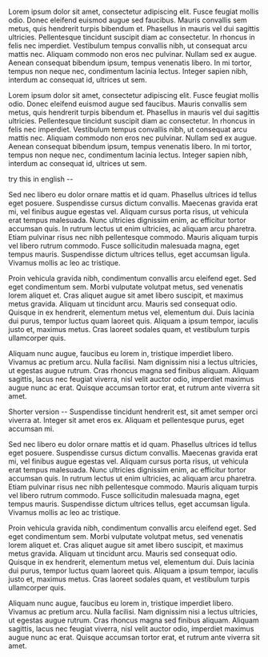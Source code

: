 Lorem ipsum dolor sit amet, consectetur adipiscing elit. Fusce feugiat mollis odio. Donec eleifend euismod augue sed faucibus. Mauris convallis sem metus, quis hendrerit turpis bibendum et. Phasellus in mauris vel dui sagittis ultricies. Pellentesque tincidunt suscipit diam ac consectetur. In rhoncus in felis nec imperdiet. Vestibulum tempus convallis nibh, ut consequat arcu mattis nec. Aliquam commodo non eros nec pulvinar. Nullam sed ex augue. Aenean consequat bibendum ipsum, tempus venenatis libero. In mi tortor, tempus non neque nec, condimentum lacinia lectus. Integer sapien nibh, interdum ac consequat id, ultrices ut sem.

Lorem ipsum dolor sit amet, consectetur adipiscing elit. Fusce feugiat mollis odio. Donec eleifend euismod augue sed faucibus. Mauris convallis sem metus, quis hendrerit turpis bibendum et. Phasellus in mauris vel dui sagittis ultricies. Pellentesque tincidunt suscipit diam ac consectetur. In rhoncus in felis nec imperdiet. Vestibulum tempus convallis nibh, ut consequat arcu mattis nec. Aliquam commodo non eros nec pulvinar. Nullam sed ex augue. Aenean consequat bibendum ipsum, tempus venenatis libero. In mi tortor, tempus non neque nec, condimentum lacinia lectus. Integer sapien nibh, interdum ac consequat id, ultrices ut sem.

try this in english --

Sed nec libero eu dolor ornare mattis et id quam. Phasellus ultrices id tellus eget posuere. Suspendisse cursus dictum convallis. Maecenas gravida erat mi, vel finibus augue egestas vel. Aliquam cursus porta risus, ut vehicula erat tempus malesuada. Nunc ultricies dignissim enim, ac efficitur tortor accumsan quis. In rutrum lectus ut enim ultricies, ac aliquam arcu pharetra. Etiam pulvinar risus nec nibh pellentesque commodo. Mauris aliquam turpis vel libero rutrum commodo. Fusce sollicitudin malesuada magna, eget tempus mauris. Suspendisse dictum ultrices tellus, eget accumsan ligula. Vivamus mollis ac leo ac tristique.

Proin vehicula gravida nibh, condimentum convallis arcu eleifend eget. Sed eget condimentum sem. Morbi vulputate volutpat metus, sed venenatis lorem aliquet et. Cras aliquet augue sit amet libero suscipit, et maximus metus gravida. Aliquam ut tincidunt arcu. Mauris sed consequat odio. Quisque in ex hendrerit, elementum metus vel, elementum dui. Duis lacinia dui purus, tempor luctus quam laoreet quis. Aliquam a ipsum tempor, iaculis justo et, maximus metus. Cras laoreet sodales quam, et vestibulum turpis ullamcorper quis.

Aliquam nunc augue, faucibus eu lorem in, tristique imperdiet libero. Vivamus ac pretium arcu. Nulla facilisi. Nam dignissim nisi a lectus ultricies, ut egestas augue rutrum. Cras rhoncus magna sed finibus aliquam. Aliquam sagittis, lacus nec feugiat viverra, nisl velit auctor odio, imperdiet maximus augue nunc ac erat. Quisque accumsan tortor erat, et rutrum ante viverra sit amet.

Shorter version -- Suspendisse tincidunt hendrerit est, sit amet semper orci viverra at. Integer sit amet eros ex. Aliquam et pellentesque purus, eget accumsan mi.

Sed nec libero eu dolor ornare mattis et id quam. Phasellus ultrices id tellus eget posuere. Suspendisse cursus dictum convallis. Maecenas gravida erat mi, vel finibus augue egestas vel. Aliquam cursus porta risus, ut vehicula erat tempus malesuada. Nunc ultricies dignissim enim, ac efficitur tortor accumsan quis. In rutrum lectus ut enim ultricies, ac aliquam arcu pharetra. Etiam pulvinar risus nec nibh pellentesque commodo. Mauris aliquam turpis vel libero rutrum commodo. Fusce sollicitudin malesuada magna, eget tempus mauris. Suspendisse dictum ultrices tellus, eget accumsan ligula. Vivamus mollis ac leo ac tristique.

Proin vehicula gravida nibh, condimentum convallis arcu eleifend eget. Sed eget condimentum sem. Morbi vulputate volutpat metus, sed venenatis lorem aliquet et. Cras aliquet augue sit amet libero suscipit, et maximus metus gravida. Aliquam ut tincidunt arcu. Mauris sed consequat odio. Quisque in ex hendrerit, elementum metus vel, elementum dui. Duis lacinia dui purus, tempor luctus quam laoreet quis. Aliquam a ipsum tempor, iaculis justo et, maximus metus. Cras laoreet sodales quam, et vestibulum turpis ullamcorper quis.

Aliquam nunc augue, faucibus eu lorem in, tristique imperdiet libero. Vivamus ac pretium arcu. Nulla facilisi. Nam dignissim nisi a lectus ultricies, ut egestas augue rutrum. Cras rhoncus magna sed finibus aliquam. Aliquam sagittis, lacus nec feugiat viverra, nisl velit auctor odio, imperdiet maximus augue nunc ac erat. Quisque accumsan tortor erat, et rutrum ante viverra sit amet.

